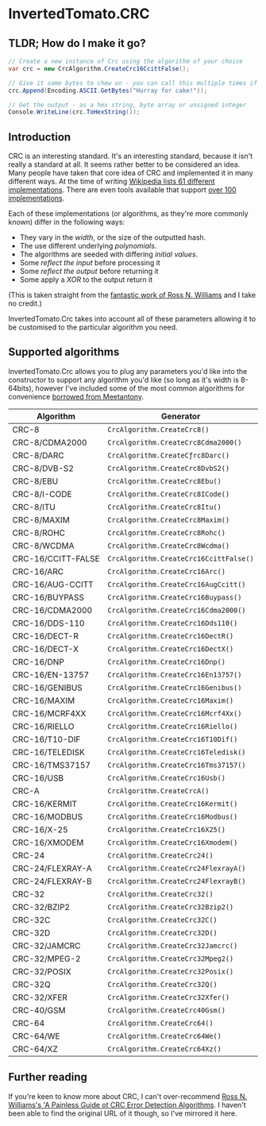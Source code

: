 # InvertedTomato.CRC
## TLDR; How do I make it go?
```c#
// Create a new instance of Crc using the algorithm of your choice
var crc = new CrcAlgorithm.CreateCrc16CcittFalse();

// Give it some bytes to chew on - you can call this multiple times if needed
crc.Append(Encoding.ASCII.GetBytes("Hurray for cake!"));

// Get the output - as a hex string, byte array or unsigned integer
Console.WriteLine(crc.ToHexString());
```

## Introduction
CRC is an interesting standard. It's an interesting standard, because it isn't really a standard at all. It seems rather better to be considered an idea. Many people have taken 
that core idea of CRC and implemented it in many different ways. At the time of writing [Wikipedia lists 61 different implementations](https://en.wikipedia.org/wiki/Cyclic_redundancy_check). There are even tools available that support [over 100 implementations](http://reveng.sourceforge.net/).

Each of these implementations (or algorithms, as they're more commonly known) differ in the following ways:

 * They vary in the _width_, or the size of the outputted hash.
 * The use different underlying _polynomials_.
 * The algorithms are seeded with differing _initial values_.
 * Some _reflect the input_ before processing it
 * Some _reflect the output_ before returning it
 * Some apply a _XOR_ to the output return it

(This is taken straight from the [fantastic work of Ross N. Williams](https://raw.githubusercontent.com/invertedtomato/crc/master/Reference/crc_v3.txt) and I take no credit.)

InvertedTomato.Crc takes into account all of these parameters allowing it to be customised to the particular algorithm you need.

## Supported algorithms
InvertedTomato.Crc allows you to plug any parameters you'd like into the constructor to support any algorithm you'd like (so long as it's width is 8-64bits), however I've included some of the most common algorithms for convenience [borrowed from Meetantony](https://github.com/meetanthony/crccsharp/blob/master/CrcStdParams.cs).

| Algorithm | Generator |
|-----------|-----------|
CRC-8 | `CrcAlgorithm.CreateCrc8()`
CRC-8/CDMA2000 | `CrcAlgorithm.CreateCrc8Cdma2000()`
CRC-8/DARC | `CrcAlgorithm.CreateCƒrc8Darc()`
CRC-8/DVB-S2 | `CrcAlgorithm.CreateCrc8DvbS2()`
CRC-8/EBU | `CrcAlgorithm.CreateCrc8Ebu()`
CRC-8/I-CODE | `CrcAlgorithm.CreateCrc8ICode()`
CRC-8/ITU | `CrcAlgorithm.CreateCrc8Itu()`
CRC-8/MAXIM | `CrcAlgorithm.CreateCrc8Maxim()`
CRC-8/ROHC | `CrcAlgorithm.CreateCrc8Rohc()`
CRC-8/WCDMA | `CrcAlgorithm.CreateCrc8Wcdma()`
CRC-16/CCITT-FALSE | `CrcAlgorithm.CreateCrc16CcittFalse()`
CRC-16/ARC | `CrcAlgorithm.CreateCrc16Arc()`
CRC-16/AUG-CCITT | `CrcAlgorithm.CreateCrc16AugCcitt()`
CRC-16/BUYPASS | `CrcAlgorithm.CreateCrc16Buypass()`
CRC-16/CDMA2000 | `CrcAlgorithm.CreateCrc16Cdma2000()`
CRC-16/DDS-110 | `CrcAlgorithm.CreateCrc16Dds110()`
CRC-16/DECT-R | `CrcAlgorithm.CreateCrc16DectR()`
CRC-16/DECT-X | `CrcAlgorithm.CreateCrc16DectX()`
CRC-16/DNP | `CrcAlgorithm.CreateCrc16Dnp()`
CRC-16/EN-13757 | `CrcAlgorithm.CreateCrc16En13757()`
CRC-16/GENIBUS | `CrcAlgorithm.CreateCrc16Genibus()`
CRC-16/MAXIM | `CrcAlgorithm.CreateCrc16Maxim()`
CRC-16/MCRF4XX | `CrcAlgorithm.CreateCrc16Mcrf4Xx()`
CRC-16/RIELLO | `CrcAlgorithm.CreateCrc16Riello()`
CRC-16/T10-DIF | `CrcAlgorithm.CreateCrc16T10Dif()`
CRC-16/TELEDISK | `CrcAlgorithm.CreateCrc16Teledisk()`
CRC-16/TMS37157 | `CrcAlgorithm.CreateCrc16Tms37157()`
CRC-16/USB | `CrcAlgorithm.CreateCrc16Usb()`
CRC-A | `CrcAlgorithm.CreateCrcA()`
CRC-16/KERMIT | `CrcAlgorithm.CreateCrc16Kermit()`
CRC-16/MODBUS | `CrcAlgorithm.CreateCrc16Modbus()`
CRC-16/X-25 | `CrcAlgorithm.CreateCrc16X25()`
CRC-16/XMODEM | `CrcAlgorithm.CreateCrc16Xmodem()`
CRC-24 | `CrcAlgorithm.CreateCrc24()`
CRC-24/FLEXRAY-A | `CrcAlgorithm.CreateCrc24FlexrayA()`
CRC-24/FLEXRAY-B | `CrcAlgorithm.CreateCrc24FlexrayB()`
CRC-32 | `CrcAlgorithm.CreateCrc32()`
CRC-32/BZIP2 | `CrcAlgorithm.CreateCrc32Bzip2()`
CRC-32C | `CrcAlgorithm.CreateCrc32C()`
CRC-32D | `CrcAlgorithm.CreateCrc32D()`
CRC-32/JAMCRC | `CrcAlgorithm.CreateCrc32Jamcrc()`
CRC-32/MPEG-2 | `CrcAlgorithm.CreateCrc32Mpeg2()`
CRC-32/POSIX | `CrcAlgorithm.CreateCrc32Posix()`
CRC-32Q | `CrcAlgorithm.CreateCrc32Q()`
CRC-32/XFER | `CrcAlgorithm.CreateCrc32Xfer()`
CRC-40/GSM | `CrcAlgorithm.CreateCrc40Gsm()`
CRC-64 | `CrcAlgorithm.CreateCrc64()`
CRC-64/WE | `CrcAlgorithm.CreateCrc64We()`
CRC-64/XZ | `CrcAlgorithm.CreateCrc64Xz()`

## Further reading
If you're keen to know more about CRC, I can't over-recommend [Ross N. Williams's 'A Painless Guide ot CRC Error Detection Algorithms](https://raw.githubusercontent.com/invertedtomato/crc/master/Reference/crc_v3.txt). I haven't been able to find the original URL of it though, so I've mirrored it here.